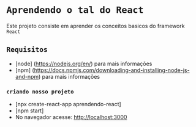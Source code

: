 # `Aprendendo o tal do React` 
Este projeto consiste em aprender os conceitos basicos do framework `React`

## `Requisitos`
* [node] (https://nodejs.org/en/)  para mais informações
* [npm] (https://docs.npmjs.com/downloading-and-installing-node-js-and-npm) para mais informações

### `criando nosso projeto`
* [npx create-react-app aprendendo-react]
* [npm start]
* No navegador acesse: [http://localhost:3000](http://localhost:3000)

